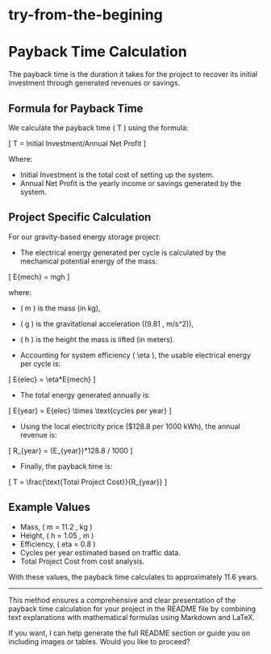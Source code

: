 # try-from-the-begining
# Payback Time Calculation

The payback time is the duration it takes for the project to recover its initial investment through generated revenues or savings.

## Formula for Payback Time

We calculate the payback time \( T \) using the formula:

\[
T = Initial Investment/Annual Net Profit
\]

Where:
- Initial Investment is the total cost of setting up the system.
- Annual Net Profit is the yearly income or savings generated by the system.

## Project Specific Calculation

For our gravity-based energy storage project:

- The electrical energy generated per cycle is calculated by the mechanical potential energy of the mass:

\[
E{mech} = m*g*h
\]

where:
- \( m \) is the mass (in kg),
- \( g \) is the gravitational acceleration (\(9.81 \, m/s^2\)),
- \( h \) is the height the mass is lifted (in meters).

- Accounting for system efficiency \( \eta \), the usable electrical energy per cycle is:

\[
E{elec} = \eta*E{mech}
\]

- The total energy generated annually is:

\[
E{year} = E{elec} \times \text{cycles per year}
\]

- Using the local electricity price ($128.8 per 1000 kWh), the annual revenue is:

\[
R_{year} = {E_{year}}*128.8 / 1000
\]

- Finally, the payback time is:

\[
T = \frac{\text{Total Project Cost}}{R_{year}}
\]

## Example Values

- Mass, \( m = 11.2 \, kg \)
- Height, \( h = 1.05 \, m \)
- Efficiency, \( eta = 0.8 \)
- Cycles per year estimated based on traffic data.
- Total Project Cost from cost analysis.

With these values, the payback time calculates to approximately 11.6 years.

---

This method ensures a comprehensive and clear presentation of the payback time calculation for your project in the README file by combining text explanations with mathematical formulas using Markdown and LaTeX.

If you want, I can help generate the full README section or guide you on including images or tables. Would you like to proceed?
